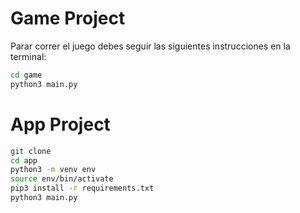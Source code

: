 # Game Project

Parar correr el juego debes seguir las siguientes instrucciones en la terminal:


```sh
cd game
python3 main.py
```





# App Project

```sh
git clone
cd app
python3 -m venv env
source env/bin/activate
pip3 install -r requirements.txt
python3 main.py
```
